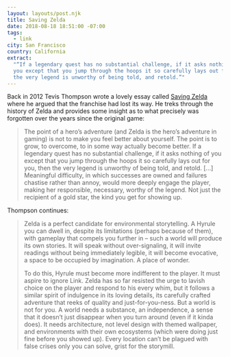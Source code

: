 ```yaml
---
layout: layouts/post.njk
title: Saving Zelda
date: 2018-08-18 18:51:00 -07:00
tags:
  - link
city: San Francisco
country: California
extract:
  "“If a legendary quest has no substantial challenge, if it asks nothing of
  you except that you jump through the hoops it so carefully lays out for you, then
  the very legend is unworthy of being told, and retold.”"
---
```


Back in 2012 Tevis Thompson wrote a lovely essay called [Saving Zelda](http://tevisthompson.com/saving-zelda/) where he argued that the franchise had lost its way. He treks through the history of Zelda and provides some insight as to what precisely was forgotten over the years since the original game:

> The point of a hero’s adventure (and Zelda is the hero’s adventure in gaming) is not to make you feel better about yourself. The point is to grow, to overcome, to in some way actually become better. If a legendary quest has no substantial challenge, if it asks nothing of you except that you jump through the hoops it so carefully lays out for you, then the very legend is unworthy of being told, and retold. [...] Meaningful difficulty, in which successes are owned and failures chastise rather than annoy, would more deeply engage the player, making her responsible, necessary, worthy of the legend. Not just the recipient of a gold star, the kind you get for showing up.

Thompson continues:

> Zelda is a perfect candidate for environmental storytelling. A Hyrule you can dwell in, despite its limitations (perhaps because of them), with gameplay that compels you further in – such a world will produce its own stories. It will speak without over-signaling, it will invite readings without being immediately legible, it will become evocative, a space to be occupied by imagination. A place of wonder.
>
> To do this, Hyrule must become more indifferent to the player. It must aspire to ignore Link. Zelda has so far resisted the urge to lavish choice on the player and respond to his every whim, but it follows a similar spirit of indulgence in its loving details, its carefully crafted adventure that reeks of quality and just-for-you-ness. But a world is not for you. A world needs a substance, an independence, a sense that it doesn’t just disappear when you turn around (even if it kinda does). It needs architecture, not level design with themed wallpaper, and environments with their own ecosystems (which were doing just fine before you showed up). Every location can’t be plagued with false crises only you can solve, grist for the storymill.
